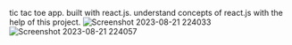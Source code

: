 tic tac toe app.
built with react.js.
understand concepts of react.js with the help of this project.
![Screenshot 2023-08-21 224033](https://github.com/vinaybujja/Tic_tac_toe/assets/122912206/dca87537-8e11-4404-a0b8-3e2bca34d9bb)
![Screenshot 2023-08-21 224057](https://github.com/vinaybujja/Tic_tac_toe/assets/122912206/524efeaf-e817-4ac3-b1d0-715886df671a)
